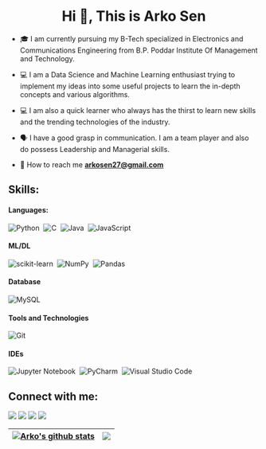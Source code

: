 <h1 align="center">Hi 👋, This is Arko Sen</h1>

- 🎓 I am currently pursuing my B-Tech specialized in Electronics and Communications Engineering from B.P. Poddar Institute Of Management and Technology.

- 💻 I am a Data Science and Machine Learning enthusiast trying to implement my ideas into some useful projects to learn the in-depth concepts and various algorithms.
- 💻 I am also a quick learner who always has the thirst to learn new skills and the trending technologies of the industry.
- 🗣 I have a good grasp in communication. I am a team player and also do possess Leadership and Managerial skills.

- 📩 How to reach me **arkosen27@gmail.com**

## Skills:

#### Languages:

![Python](https://img.shields.io/badge/Python-3776AB?style=for-the-badge&logo=python&logoColor=white)&nbsp;
![C](https://img.shields.io/badge/C-ED8B00?style=for-the-badge&logo=c&logoColor=white&color=323330)&nbsp;
![Java](https://img.shields.io/badge/Java-ED8B00?style=for-the-badge&logo=java&logoColor=white&color=D0A384.)&nbsp;
![JavaScript](https://img.shields.io/badge/JavaScript-ED8B00?style=for-the-badge&logo=javascript&logoColor=white&color=323330)&nbsp;

#### ML/DL

<!-- ![Tensorflow](https://img.shields.io/badge/TensorFlow-FF6F00?style=for-the-badge&logo=tensorflow&logoColor=white)&nbsp; -->
![scikit-learn](https://img.shields.io/badge/scikit--learn-%23F7931E.svg?style=for-the-badge&logo=scikit-learn&logoColor=white)&nbsp;
![NumPy](https://img.shields.io/badge/numpy-%23013243.svg?style=for-the-badge&logo=numpy&logoColor=white)&nbsp;
![Pandas](https://img.shields.io/badge/pandas-%23150458.svg?style=for-the-badge&logo=pandas&logoColor=white)&nbsp;
<!-- ![Plotly](https://img.shields.io/badge/Plotly-%233F4F75.svg?style=for-the-badge&logo=plotly&logoColor=white) -->

#### Database

![MySQL](https://img.shields.io/badge/MySQL-00000F?style=for-the-badge&logo=mysql&logoColor=white)&nbsp;

#### Tools and Technologies

![Git](https://img.shields.io/badge/GIT-E44C30?style=for-the-badge&logo=git&logoColor=white)&nbsp;

#### IDEs

![Jupyter Notebook](https://img.shields.io/badge/jupyter-%23FA0F00.svg?style=for-the-badge&logo=jupyter&logoColor=white)&nbsp;
![PyCharm](https://img.shields.io/badge/pycharm-143?style=for-the-badge&logo=pycharm&logoColor=black&color=black&labelColor=green)&nbsp;
![Visual Studio Code](https://img.shields.io/badge/Visual%20Studio%20Code-0078d7.svg?style=for-the-badge&logo=visual-studio-code&logoColor=white)&nbsp;

## Connect with me:

<p align = "center">

[<img src = "https://img.shields.io/badge/website-%23.svg?&style=for-the-badge&logo=www&logoColor=white%22&color=2dadb6" />](https://portfolio-arko.vercel.app)
[<img src = "https://img.shields.io/badge/linkedin-%2312100E.svg?&style=for-the-badge&logo=linkedin&logoColor=white&color=0A66C2" />](https://www.linkedin.com/in/senarko/)
[<img src = "https://img.shields.io/badge/facebook-%2312100E.svg?&style=for-the-badge&logo=facebook&logoColor=white&color=blue" />](https://www.facebook.com/arkosen.270800)
[<img src = "https://img.shields.io/badge/hackerrank-%2312100E.svg?&style=for-the-badge&logo=hackerrank&logoColor=white&color=29b35b" />](https://www.hackerrank.com/arkoSen)
</p>

| <a href="https://github.com/arko27/github-readme-stats"><img align="center" src="https://github-readme-stats.vercel.app/api?username=arko27&show_icons=true&include_all_commits=true&theme=buefy&hide_border=true" alt="Arko's github stats" /></a> | <a href="https://github.com/arko27/github-readme-stats"><img align="center" src="https://github-readme-stats.vercel.app/api/top-langs/?username=arko27&layout=compact&theme=buefy&hide_border=true" /></a> |
| ------------- | ------------- |
